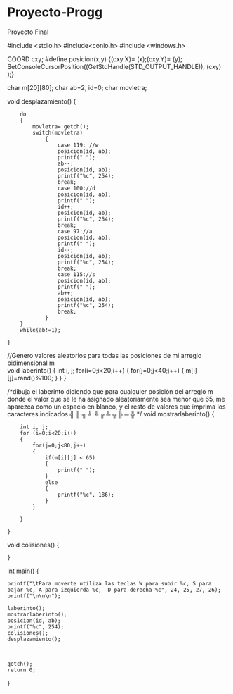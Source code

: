 # Proyecto-Progg
Proyecto Final

#include <stdio.h>
#include<conio.h>
#include <windows.h>


COORD cxy;
#define posicion(x,y) {(cxy.X)= (x);(cxy.Y)= (y); SetConsoleCursorPosition((GetStdHandle(STD_OUTPUT_HANDLE)), (cxy) );}

char m[20][80];
char ab=2, id=0;
char movletra;

void desplazamiento()
	{
	
		do
		{
			movletra= getch();
			switch(movletra)
				{
					case 119: //w
					posicion(id, ab); 
					printf(" ");
					ab--;
					posicion(id, ab); 
					printf("%c", 254);
					break;
					case 100://d
					posicion(id, ab); 
					printf(" ");
					id++;
					posicion(id, ab); 
					printf("%c", 254);
					break;
					case 97://a
					posicion(id, ab); 
					printf(" ");
					id--;
					posicion(id, ab); 
					printf("%c", 254);
					break;
					case 115://s
					posicion(id, ab); 
					printf(" ");
					ab++;
					posicion(id, ab); 
					printf("%c", 254);
					break;
				}		
		}
		while(ab!=1);
	
	}

//Genero valores aleatorios para todas las posiciones de mi arreglo bidimensional m  
void laberinto()
	{
		int i, j;
		for(i=0;i<20;i++)
		{
			for(j=0;j<40;j++)
			{
				m[i][j]=rand()%100;
			}
		}
	}

/*dibuja el laberinto diciendo que para cualquier posición
del arreglo m donde el valor que se le ha asignado aleatoriamente
sea menor que 65, me aparezca como un espacio en blanco, y el resto 
de valores que imprima los caracteres indicados ╣ ║ ╗ ╝ ╚ ╔ ╩ ╦ ╠ ═ ╬ */
void mostrarlaberinto()
	{
	
		int i, j;
		for (i=0;i<20;i++)
		{
			for(j=0;j<80;j++)
			{
				if(m[i][j] < 65)
				{
					printf(" ");
				}
				else
				{
        			printf("%c", 186);
				}
			}
		
		}
	
	}


void colisiones()
	{

	}
	


int main()
{
	
	printf("\tPara moverte utiliza las teclas W para subir %c, S para bajar %c, A para izquierda %c,  D para derecha %c", 24, 25, 27, 26);
	printf("\n\n\n");
	
	laberinto();
	mostrarlaberinto();
	posicion(id, ab);
	printf("%c", 254);
	colisiones();
	desplazamiento();


	
	getch();
	return 0;	
	
}
